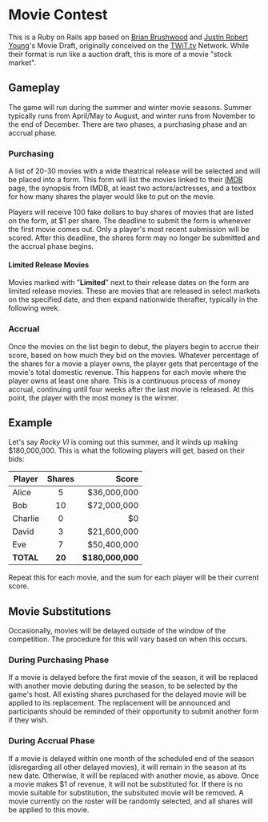 Movie Contest
=========

This is a Ruby on Rails app based on [Brian Brushwood] and [Justin Robert Young]'s Movie Draft, originally conceived on the [TWiT.tv] Network. While their format is run like a auction draft, this is more of a movie "stock market".

Gameplay
--
The game will run during the summer and winter movie seasons. Summer typically runs from April/May to August, and winter runs from November to the end of December. There are two phases, a purchasing phase and an accrual phase.

### Purchasing
A list of 20-30 movies with a wide theatrical release will be selected and will be placed into a form. This form will list the movies linked to their [IMDB] page, the synopsis from IMDB, at least two actors/actresses, and a textbox for how many shares the player would like to put on the movie.

Players will receive 100 fake dollars to buy shares of movies that are listed on the form, at $1 per share. The deadline to submit the form is whenever the first movie comes out. Only a player's most recent submission will be scored. After this deadline, the shares form may no longer be submitted and the accrual phase begins.

#### Limited Release Movies
Movies marked with "**Limited**" next to their release dates on the form are limited release movies. These are movies that are released in select markets on the specified date, and then expand nationwide therafter, typically in the following week.

### Accrual
Once the movies on the list begin to debut, the players begin to accrue their score, based on how much they bid on the movies. Whatever percentage of the shares for a movie a player owns, the player gets that percentage of the movie's total domestic revenue. This happens for each movie where the player owns at least one share. This is a continuous process of money accrual, continuing until four weeks after the last movie is released. At this point, the player with the most money is the winner.

Example
--
Let's say *Rocky VI* is coming out this summer, and it winds up making $180,000,000. This is what the following players will get, based on their bids:

| Player        | Shares        | Score          |
| ------------- |:-------------:| --------------:|
| Alice         | 5             | $36,000,000    |
| Bob           | 10            | $72,000,000    |
| Charlie       | 0             | $0             |
| David         | 3             | $21,600,000    |
| Eve           | 7             | $50,400,000    |
|**TOTAL**      |**20**         |**$180,000,000**|

Repeat this for each movie, and the sum for each player will be their current score.

Movie Substitutions
--
Occasionally, movies will be delayed outside of the window of the competition. The procedure for this will vary based on when this occurs.

### During Purchasing Phase
If a movie is delayed before the first movie of the season, it will be replaced with another movie debuting during the season, to be selected by the game's host. All existing shares purchased for the delayed movie will be applied to its replacement. The replacement will be announced and participants should be reminded of their opportunity to submit another form if they wish.

### During Accrual Phase
If a movie is delayed within one month of the scheduled end of the season (disregarding all other delayed movies), it will remain in the season at its new date. Otherwise, it will be replaced with another movie, as above. Once a movie makes $1 of revenue, it will not be substituted for. If there is no movie suitable for substitution, the subsituted movie will be removed. A movie currently on the roster will be randomly selected, and all shares will be applied to this movie.

[Brian Brushwood]:http://www.twitter.com/shwood
[Justin Robert Young]:http://www.twitter.com/justinryoung
[TWiT.tv]:http://www.twit.tv
[IMDB]:http://www.imdb.com